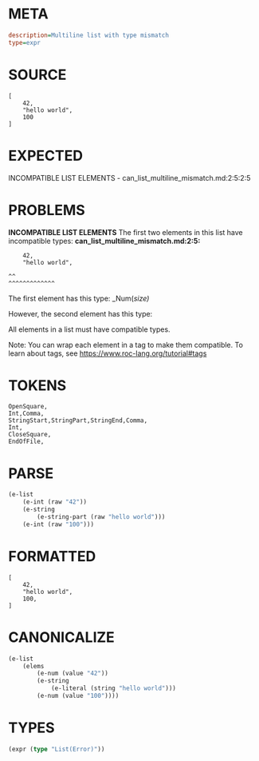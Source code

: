 # META
~~~ini
description=Multiline list with type mismatch
type=expr
~~~
# SOURCE
~~~roc
[
    42,
    "hello world",
    100
]
~~~
# EXPECTED
INCOMPATIBLE LIST ELEMENTS - can_list_multiline_mismatch.md:2:5:2:5
# PROBLEMS
**INCOMPATIBLE LIST ELEMENTS**
The first two elements in this list have incompatible types:
**can_list_multiline_mismatch.md:2:5:**
```roc
    42,
    "hello world",
```
    ^^
    ^^^^^^^^^^^^^

The first element has this type:
    _Num(_size)_

However, the second element has this type:
    

All elements in a list must have compatible types.

Note: You can wrap each element in a tag to make them compatible.
To learn about tags, see <https://www.roc-lang.org/tutorial#tags>

# TOKENS
~~~zig
OpenSquare,
Int,Comma,
StringStart,StringPart,StringEnd,Comma,
Int,
CloseSquare,
EndOfFile,
~~~
# PARSE
~~~clojure
(e-list
	(e-int (raw "42"))
	(e-string
		(e-string-part (raw "hello world")))
	(e-int (raw "100")))
~~~
# FORMATTED
~~~roc
[
	42,
	"hello world",
	100,
]
~~~
# CANONICALIZE
~~~clojure
(e-list
	(elems
		(e-num (value "42"))
		(e-string
			(e-literal (string "hello world")))
		(e-num (value "100"))))
~~~
# TYPES
~~~clojure
(expr (type "List(Error)"))
~~~
